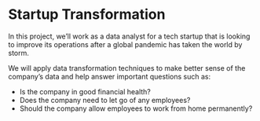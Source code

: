 # Startup Transformation
In this project, we’ll work as a data analyst for a tech startup that is looking to improve its operations after a global pandemic has taken the world by storm.

We will apply data transformation techniques to make better sense of the company’s data and help answer important questions such as:

- Is the company in good financial health?
- Does the company need to let go of any employees?
- Should the company allow employees to work from home permanently?
